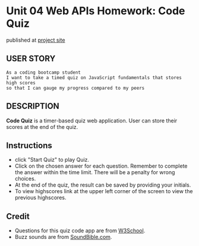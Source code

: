 # Unit 04 Web APIs Homework: Code Quiz

published at [project site](https://cynwong.github.io/assignments/assignment4/index.html)

## USER STORY

    As a coding bootcamp student
    I want to take a timed quiz on JavaScript fundamentals that stores high scores
    so that I can gauge my progress compared to my peers

## DESCRIPTION

**Code Quiz** is a timer-based quiz web application. User can store their scores at the end of the quiz.

## Instructions

* click "Start Quiz" to play Quiz.
* Click on the chosen answer for each question. Remember to complete the answer within the time limit. There will be a penalty for wrong choices.
* At the end of the quiz, the result can be saved by providing your initials.
* To view highscores link at the upper left corner of the screen to view the previous highscores.

## Credit

* Questions for this quiz code app are from
[W3School](https://www.w3schools.com/quiztest/default.asp).
* Buzz sounds are from [SoundBible.com](http://soundbible.com/).
